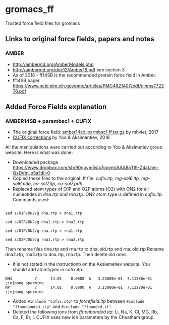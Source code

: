 # gromacs_ff
Trusted force field files for gromacs

## Links to original force fields, papers and notes
### AMBER
- http://ambermd.org/AmberModels.php
- http://ambermd.org/doc12/Amber18.pdf see section 3.
- As of 2018 -  ff14SB is the recommended protein force field in Amber.
- ff14SB paper https://www.ncbi.nlm.nih.gov/pmc/articles/PMC4821407/pdf/nihms772276.pdf

## Added Force Fields explanation 
### AMBER14SB + parambsc1 + CUFIX
 - The original force field: [amber14sb_parmbsc1.ff.tar.gz](http://www.gromacs.org/Downloads/User_contributions/Force_fields) by mhviet, 2017
 - [CUFIX corrections](http://bionano.physics.illinois.edu/CUFIX) by Yoo & Aksimentiev, 2018
 
 All the manipulations were carried out according to Yoo & Aksimetiev group website. Here is what was done:
   - Downloaded package https://www.dropbox.com/sh/90quvm5sla7oqym/AAABoTI9-Z4aLnm-QxDVm_o5a?dl=0
   - Copied these files to the original .ff file: *cufix.itp, 
                                                    mg-sol6.itp,
                                                    mg-sol6.pdb,
                                                    ca-sol7.itp,
                                                    ca-sol7.pdb.*
   -  Replaced atom types of O1P and O2P atoms (O2) with ON2 for all nucleotides in *dna.rtp and rna.rtp*. ON2 atom type is defined in *cufix.itp*.
   Commands used:
   ``` 
    
   sed s/O1P/ON2/g dna.rtp > dna1.rtp
   
   sed s/O2P/ON2/g dna1.rtp > dna2.rtp
  
   sed s/O1P/ON2/g rna.rtp > rna1.rtp
   
   sed s/O2P/ON2/g rna1.rtp > rna2.rtp
   ```
   Then rename files dna.rtp and rna.rtp to dna_old.rtp and rna_old.rtp
   Rename dna2.rtp, rna2.rtp to dna.rtp, rna.rtp. Then delete old ones. 
   
   - It is not stated in the instructionb on the Aksiemetiev website. You should add atomtypes in cufix.itp:
   ```
   NH3          7      14.01    0.0000  A   3.25000e-01  7.11280e-01   ;jejoong spermine
   NP           7      14.01    0.0000  A   3.25000e-01  7.11280e-01   ;jejoong spermine
   ```
   
   - Added ``` #include "cufix.itp" ``` to *forcefield.itp* between ``` #include "ffnonbonded.itp" ``` and ``` #include "ffbonded.it" ```.
   - Deleted the following ions from *ffnonbonded.itp*: 
      Li, Na, K, Cl, MG, Rb, Cs, F, Br, I. 
      CUFIX uses new ion parameters by the Cheatham group.
   
